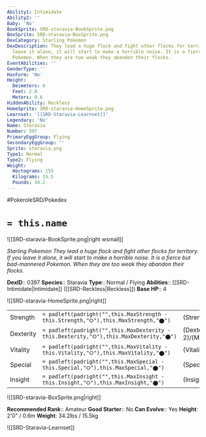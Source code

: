 ```yaml
---
Ability1: Intimidate
Ability2: ''
Baby: 'No'
BookSprite: SRD-staravia-BookSprite.png
BoxSprite: SRD-staravia-BoxSprite.png
DexCategory: Starling Pokemon
DexDescription: They lead a huge flock and fight other flocks for territory. If you
  leave it alone, it will start to make a horrible noise. It is a fierce but bad-mannered
  Pokemon. When they are too weak they abandon their flocks.
EventAbilities: ''
GenderType: ''
HasForm: 'No'
Height:
  Deimeters: 6
  Feet: 2.0
  Meters: 0.6
HiddenAbility: Reckless
HomeSprite: SRD-staravia-HomeSprite.png
Learnset: '[[SRD-Staravia-Learnset]]'
Legendary: 'No'
Name: Staravia
Number: 397
PrimaryEggGroup: Flying
SecondaryEggGroup: ''
Sprite: staravia.png
Type1: Normal
Type2: Flying
Weight:
  Hectograms: 155
  Kilograms: 15.5
  Pounds: 34.2
---
```


#PokeroleSRD/Pokedex

# `= this.name`

![[SRD-staravia-BookSprite.png|right wsmall]]

*Starling Pokemon*
*They lead a huge flock and fight other flocks for territory. If you leave it alone, it will start to make a horrible noise. It is a fierce but bad-mannered Pokemon. When they are too weak they abandon their flocks.*

**DexID**:: 0397
**Species**:: Staravia
**Type**:: Normal / Flying
**Abilities**:: [[SRD-Intimidate|Intimidate]] ([[SRD-Reckless|Reckless]])
**Base HP**:: 4

![[SRD-staravia-HomeSprite.png|right]]

|           |                                                                                        |                                          |
| --------- | -------------------------------------------------------------------------------------- | ---------------------------------------- |
| Strength  | `= padleft(padright("",this.MaxStrength - this.Strength,"⭘"),this.MaxStrength,"⬤")`    | (Strength::2)/(MaxStrength::5)   |
| Dexterity | `= padleft(padright("",this.MaxDexterity - this.Dexterity,"⭘"),this.MaxDexterity,"⬤")` | (Dexterity:: 2)/(MaxDexterity::5) |
| Vitality  | `= padleft(padright("",this.MaxVitality - this.Vitality,"⭘"),this.MaxVitality,"⬤")`    | (Vitality::2)/(MaxVitality::4)   |
| Special   | `= padleft(padright("",this.MaxSpecial - this.Special,"⭘"),this.MaxSpecial,"⬤")`       | (Special::1)/(MaxSpecial::3)     |
| Insight   | `= padleft(padright("",this.MaxInsight - this.Insight,"⭘"),this.MaxInsight,"⬤")`       | (Insight::1)/(MaxInsight::3)     |

![[SRD-staravia-BoxSprite.png|right]]

**Recommended Rank**:: Amateur
**Good Starter**:: No
**Can Evolve**:: Yes
**Height**: 2'0" / 0.6m
**Weight**: 34.2lbs / 15.5kg

![[SRD-Staravia-Learnset]]